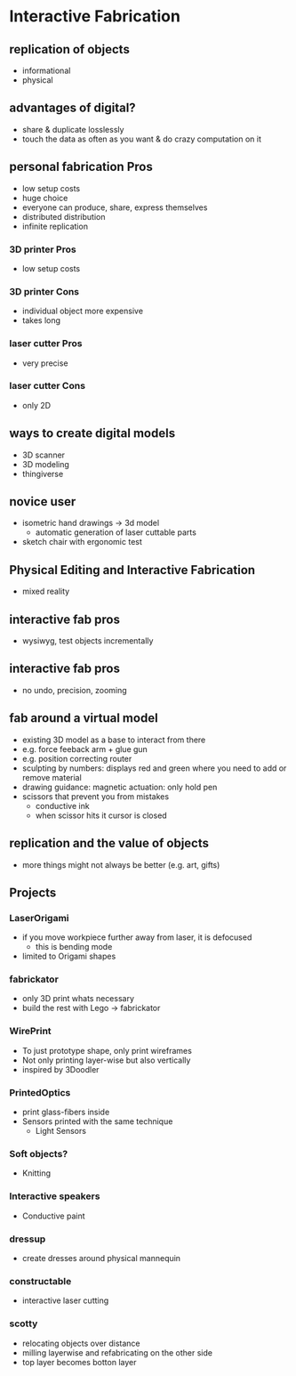# Interactive Fabrication
## replication of objects
* informational
* physical

## advantages of digital?
* share & duplicate losslessly
* touch the data as often as you want & do crazy computation on it

## personal fabrication Pros
* low setup costs
* huge choice
* everyone can produce, share,  express themselves
* distributed distribution
* infinite replication

### 3D printer Pros
* low setup costs

### 3D printer Cons
* individual object more expensive
* takes long

### laser cutter Pros
* very precise

### laser cutter Cons
* only 2D

## ways to create digital models
* 3D scanner
* 3D modeling
* thingiverse

## novice user
* isometric hand drawings -> 3d model
    * automatic generation of laser cuttable parts
* sketch chair with ergonomic test

## Physical Editing and Interactive Fabrication
* mixed reality

## interactive fab pros
* wysiwyg, test objects incrementally

## interactive fab pros
* no undo, precision, zooming

## fab around a virtual model
* existing 3D model as a base to interact from there
* e.g. force feeback arm + glue gun
* e.g. position correcting router
* sculpting by numbers: displays red and green where you need to add or remove material
* drawing guidance: magnetic actuation: only hold pen
* scissors that prevent you from mistakes
    * conductive ink
    * when scissor hits it cursor is closed

## replication and the value of objects
* more things might not always be better (e.g. art, gifts)

## Projects
### LaserOrigami
* if you move workpiece further away from laser, it is defocused
    * this is bending mode
* limited to Origami shapes

### fabrickator
* only 3D print whats necessary
* build the rest with Lego -> fabrickator

### WirePrint
* To just prototype shape, only print wireframes
* Not only printing layer-wise but also vertically
* inspired by 3Doodler

### PrintedOptics
* print glass-fibers inside
* Sensors printed with the same technique
    * Light Sensors

### Soft objects?
*  Knitting

### Interactive speakers
* Conductive paint

### dressup
* create dresses around physical mannequin

### constructable
* interactive laser cutting

### scotty
* relocating objects over distance
* milling layerwise and refabricating on the other side
* top layer becomes botton layer 